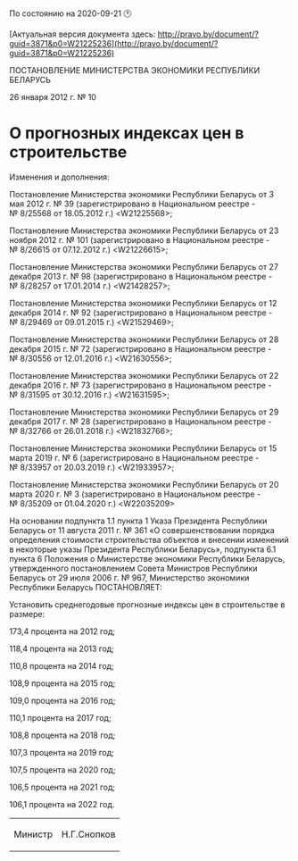 По состоянию на 2020-09-21 &#x1F550;

[Актуальная версия документа здесь: http://pravo.by/document/?guid=3871&p0=W21225236](http://pravo.by/document/?guid=3871&p0=W21225236)

<p>ПОСТАНОВЛЕНИЕ МИНИСТЕРСТВА ЭКОНОМИКИ РЕСПУБЛИКИ БЕЛАРУСЬ</p>
<p>26 января 2012 г. № 10</p>
<h1>О прогнозных индексах цен в строительстве </h1>
<p>Изменения и дополнения:</p>
<p>Постановление Министерства экономики Республики Беларусь от 3 мая 2012 г. № 39 (зарегистрировано в Национальном реестре - № 8/25568 от 18.05.2012 г.) &lt;W21225568&gt;;</p>
<p>Постановление Министерства экономики Республики Беларусь от 23 ноября 2012 г. № 101 (зарегистрировано в Национальном реестре - № 8/26615 от 07.12.2012 г.) &lt;W21226615&gt;;</p>
<p>Постановление Министерства экономики Республики Беларусь от 27 декабря 2013 г. № 98 (зарегистрировано в Национальном реестре - № 8/28257 от 17.01.2014 г.) &lt;W21428257&gt;;</p>
<p>Постановление Министерства экономики Республики Беларусь от 12 декабря 2014 г. № 92 (зарегистрировано в Национальном реестре - № 8/29469 от 09.01.2015 г.) &lt;W21529469&gt;;</p>
<p>Постановление Министерства экономики Республики Беларусь от 28 декабря 2015 г. № 72 (зарегистрировано в Национальном реестре - № 8/30556 от 12.01.2016 г.) &lt;W21630556&gt;;</p>
<p>Постановление Министерства экономики Республики Беларусь от 22 декабря 2016 г. № 73 (зарегистрировано в Национальном реестре - № 8/31595 от 30.12.2016 г.) &lt;W21631595&gt;;</p>
<p>Постановление Министерства экономики Республики Беларусь от 29 декабря 2017 г. № 28 (зарегистрировано в Национальном реестре - № 8/32766 от 26.01.2018 г.) &lt;W21832766&gt;;</p>
<p>Постановление Министерства экономики Республики Беларусь от 15 марта 2019 г. № 6 (зарегистрировано в Национальном реестре - № 8/33957 от 20.03.2019 г.) &lt;W21933957&gt;;</p>
<p>Постановление Министерства экономики Республики Беларусь от 20 марта 2020 г. № 3 (зарегистрировано в Национальном реестре - № 8/35209 от 01.04.2020 г.) &lt;W22035209&gt;</p>
<p></p>
<p>На основании подпункта 1.1 пункта 1 Указа Президента Республики Беларусь от 11 августа 2011 г. № 361 «О совершенствовании порядка определения стоимости строительства объектов и внесении изменений в некоторые указы Президента Республики Беларусь», подпункта 6.1 пункта 6 Положения о Министерстве экономики Республики Беларусь, утвержденного постановлением Совета Министров Республики Беларусь от 29 июля 2006 г. № 967, Министерство экономики Республики Беларусь ПОСТАНОВЛЯЕТ:</p>
<p>Установить среднегодовые прогнозные индексы цен в строительстве в размере:</p>
<p>173,4 процента на 2012 год;</p>
<p>118,4 процента на 2013 год;</p>
<p>110,8 процента на 2014 год;</p>
<p>108,9 процента на 2015 год;</p>
<p>109,0 процента на 2016 год;</p>
<p>110,1 процента на 2017 год;</p>
<p>108,8 процента на 2018 год;</p>
<p>107,3 процента на 2019 год;</p>
<p>107,5 процента на 2020 год;</p>
<p>106,5 процента на 2021 год;</p>
<p>106,1 процента на 2022 год.</p>
<p></p>
<table><tr>
<td><p>Министр</p></td>
<td><p>Н.Г.Снопков</p></td>
</tr></table>
<p></p>